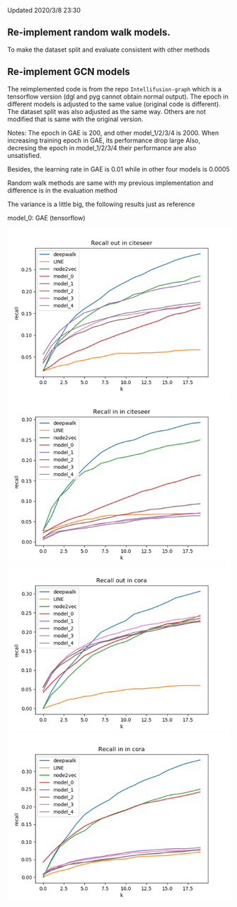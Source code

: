 Updated 2020/3/8 23:30

## Re-implement random walk models. 

To make the dataset split and evaluate consistent with other methods

## Re-implement GCN models

The reimplemented code is from the repo `Intellifusion-graph` which is a tensorflow version (dgl and pyg cannot obtain normal output).
The epoch in different models is adjusted to the same value (original code is different).
The dataset split was also adjusted as the same way. Others are not modified that is same with the original version.

Notes: The epoch in GAE is 200, and other model_1/2/3/4 is 2000. When increasing training epoch in GAE, its performance drop large
Also, decresing the epoch in model_1/2/3/4 their performance are also unsatisfied.

Besides, the learning rate in GAE is 0.01 while in other four models is 0.0005

Random walk methods are same with my previous implementation and difference is in the evaluation method

The variance is a little big, the following results just as reference

model_0: GAE (tensorflow)

![Recall out in citeseer](result/citeseer_recall_out.png)
![Recall in in citeseer](result/citeseer_recall_in.png)
![Recall out in cora](result/cora_recall_out.png)
![Recall in in cora](result/cora_recall_in.png)
